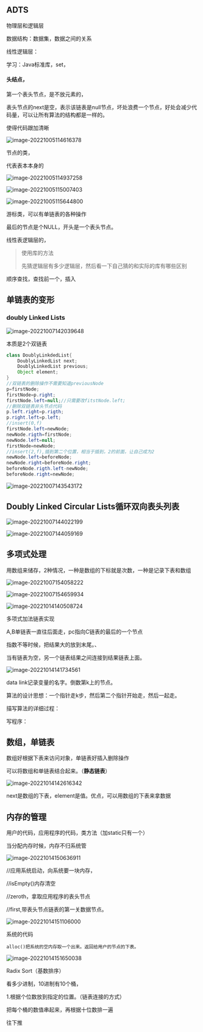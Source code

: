## ADTS

物理层和逻辑层

数据结构：数据集，数据之间的关系

线性逻辑层：

学习：Java标准库，set，

#### 头结点，

第一个表头节点，是不放元素的，

表头节点的next是空，表示该链表是null节点，坏处浪费一个节点，好处会减少代码量，可以让所有算法的结构都是一样的。

使得代码跟加清晰

![image-20221005114616378](C:\Users\10550\AppData\Roaming\Typora\typora-user-images\image-20221005114616378.png)

节点的类，

代表表本本身的

![image-20221005114937258](C:\Users\10550\AppData\Roaming\Typora\typora-user-images\image-20221005114937258.png)

![image-20221005115007403](C:\Users\10550\AppData\Roaming\Typora\typora-user-images\image-20221005115007403.png)

![image-20221005115644800](C:\Users\10550\AppData\Roaming\Typora\typora-user-images\image-20221005115644800.png)

游标类，可以有单链表的各种操作

最后的节点是个NULL，开头是一个表头节点。

线性表逻辑层的，

> 使用库的方法
>
> 先猜逻辑层有多少逻辑层，然后看一下自己猜的和实际的库有哪些区别

顺序查找，查找前一个，插入

## 单链表的变形

### doubly  Linked Lists

![image-20221007142039648](C:\Users\10550\AppData\Roaming\Typora\typora-user-images\image-20221007142039648.png)

本质是2个双链表

```java
class DoublyLinkdedList{
	DoublyLinkedList next;
	DoublyLinkedList previous;
	Object element;
}
//双链表的删除操作不需要知道previousNode
p=firstNode;
firstNode=p.right;
firstNode.left=null;//只需要改fitstNode.left;
//删除双链表非头节点代码
p.left.right=p.rigth;
p.right.left=p.left;
//insert(0,f)
firstNode.left=newNode;
newNode.rigth=firstNode;
newNode.left=null;
firstNode=newNode;
//insert(2,f),插到第二个位置，相当于插到，2的前面，让自己成为2
newNode.left=beforeNode;
newNode.right=beforeNode.right;
beforeNode.rigth.left-newNode;
beforeNode.right=newNode;
```

![image-20221007143543172](C:\Users\10550\AppData\Roaming\Typora\typora-user-images\image-20221007143543172.png)

## Doubly Linked Circular Lists循环双向表头列表

![image-20221007144022199](C:\Users\10550\AppData\Roaming\Typora\typora-user-images\image-20221007144022199.png)

![image-20221007144059169](C:\Users\10550\AppData\Roaming\Typora\typora-user-images\image-20221007144059169.png)

## 多项式处理

用数组来储存，2种情况，一种是数组的下标就是次数，一种是记录下表和数组

![image-20221007154058222](C:\Users\10550\AppData\Roaming\Typora\typora-user-images\image-20221007154058222.png)

![image-20221007154659934](C:\Users\10550\AppData\Roaming\Typora\typora-user-images\image-20221007154659934.png)

![image-20221014140508724](线性表.assets/image-20221014140508724.png)

多项式加法链表实现

A,B单链表一直往后面走，pc指向C链表的最后的一个节点



指数不等时候，把结果大的放到末尾。、

当有链表为空，另一个链表结果之间连接到结果链表上面。

![image-20221014141734561](线性表.assets/image-20221014141734561.png)

data link记录变量的名字。倒数第k上的节点。

算法的设计思想：一个指针走k步，然后第二个指针开始走，然后一起走。

描写算法的详细过程：

写程序：

## 数组，单链表

数组好根据下表来访问对象，单链表好插入删除操作

可以将数组和单链表结合起来。（**静态链表**）

![image-20221014142616342](线性表.assets/image-20221014142616342.png)

next是数组的下表，element是值。优点，可以用数组的下表来拿数据

## 内存的管理

用户的代码，应用程序的代码，类方法（加static只有一个）

当分配内存时候，内存不归系统管

![image-20221014150636911](线性表.assets/image-20221014150636911.png)

//应用系统启动，向系统要一块内存，

//isEmpty()内存清空

//zeroth，拿取应用程序的表头节点

//first,带表头节点链表的第一关数据节点。

![image-20221014151106000](线性表.assets/image-20221014151106000.png)

系统的代码

```
alloc()把系统的空内存取一个出来。返回给用户的节点的下表。
```

![image-20221014151650038](线性表.assets/image-20221014151650038.png)

Radix Sort（基数排序）

看多少进制，10进制有10个桶，

1.根据个位数放到指定的位置。（链表连接的方式）

把每个桶的数值串起来，再根据十位数排一遍

往下推

